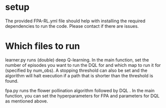 # setup
The provided FPA-RL.yml file should help with installing the required 
dependencies to run the code. Please contact if there are issues. 

# Which files to run

learner.py runs (double) deep Q-learning. In the main function, set the number of
episodes you want to run the DQL for and which map to run it for (specified by
num_obs). A stopping threshold can also be set and the algorithm will halt 
execution if a path that is shorter than the threshold is found.


fpa.py runs the flower pollination algorithm followed by DQL . In the main 
function, you can set the hyperparameters for FPA and parameters for DQL as
mentioned above. 